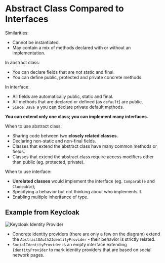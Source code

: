 # Abstract Class Compared to Interfaces

Similarities:
* Cannot be instantiated.
* May contain a mix of methods declared with or without an implementation.

In abstract class:
* You can declare fields that are not static and final.
* You can define public, protected and private concrete methods.

In interface:
* All fields are automatically public, static and final.
* All methods that are declared or defined (as `default`) are public.
* `Since Java 9` you can declare private default methods.

**You can extend only one class; you can implement many interfaces.**

When to use abstract class:
* Sharing code between two **closely related classes**.
* Declaring non-static and non-final fields.
* Classes that extend the abstract class have many common methods or fields.
* Classes that extend the abstract class require access modifiers other than public (eg. protected, private).

When to use interface:
* **Unrelated classes** would implement the interface (eg. `Comparable` and `Cloneable`);
* Specifying a behavior but not thinking about who implements it.
* Enabling multiple inheritance of type.

## Example from Keycloak

![Keycloak Identity Provider](./images/keycloak_identity_provider.svg)

* Concrete identity providers (there are only a few on the diagram) extend the `AbstractOAuth2IdentityProvider` - their behavior is strictly related.
* `SocialIdentityProvider` is an empty interface extending `IdentityProvider` to mark identity providers that are based on social network pages.
